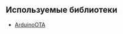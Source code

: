 ## Используемые библиотеки ##
- [ArduinoOTA](http://wikihandbk.com/wiki/ESP8266:Прошивки/Arduino/OTA-апдейты)
